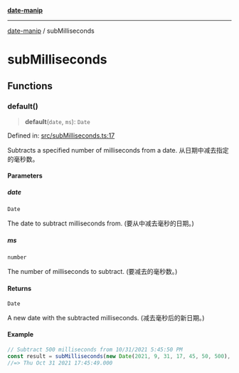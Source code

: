 [**date-manip**](index.md)

***

[date-manip](modules.md) / subMilliseconds

# subMilliseconds

## Functions

### default()

> **default**(`date`, `ms`): `Date`

Defined in: [src/subMilliseconds.ts:17](https://github.com/fengxinming/date-manip/blob/3800a276ff67972284419177dad55ada4d463d78/src/subMilliseconds.ts#L17)

Subtracts a specified number of milliseconds from a date.
从日期中减去指定的毫秒数。

#### Parameters

##### date

`Date`

The date to subtract milliseconds from. (要从中减去毫秒的日期。)

##### ms

`number`

The number of milliseconds to subtract. (要减去的毫秒数。)

#### Returns

`Date`

A new date with the subtracted milliseconds. (减去毫秒后的新日期。)

#### Example

```typescript
// Subtract 500 milliseconds from 10/31/2021 5:45:50 PM
const result = subMilliseconds(new Date(2021, 9, 31, 17, 45, 50, 500), 500);
//=> Thu Oct 31 2021 17:45:49.000
```
